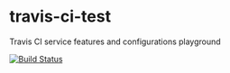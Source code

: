 travis-ci-test
==============

Travis CI service features and configurations playground

[![Build Status](https://travis-ci.org/mloskot/travis-ci-test.png?branch=master)](https://travis-ci.org/mloskot/travis-ci-test)
